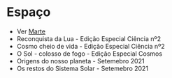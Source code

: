 # Espaço

* Ver [Marte](categorias/marte.md)
* Reconquista da Lua - Edição Especial Ciência nº2
* Cosmo cheio de vida - Edição Especial Ciência nº2
* O Sol - colosso de fogo - Edição Especial Cosmos
* Origens do nosso planeta - Setemebro 2021
* Os restos do Sistema Solar - Setemebro 2021